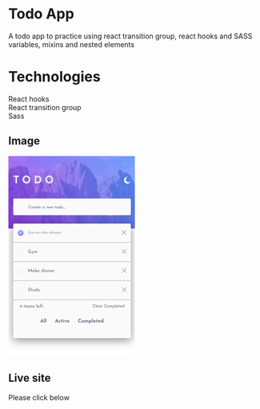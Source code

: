 # Todo App

A todo app to practice using react transition group, react hooks and SASS
variables, mixins and nested elements

# Technologies

React hooks   <br />
React transition group   <br />
Sass

## Image

![](./todo-app.jpg)

## Live site

Please click below


